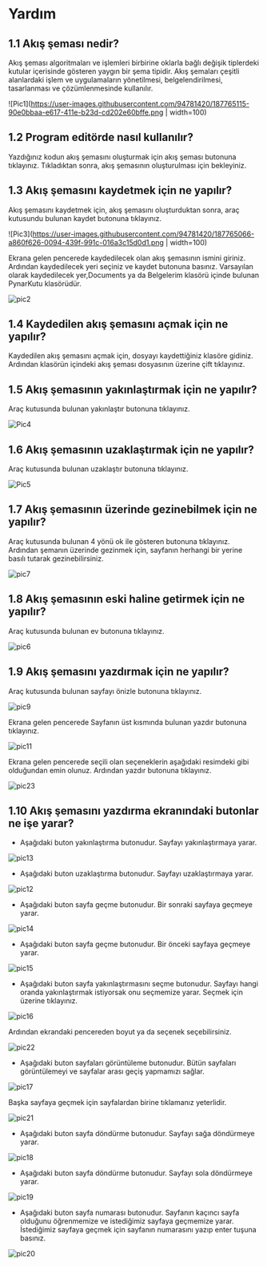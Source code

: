 # Yardım

## 1.1 Akış şeması nedir?

Akış şeması algoritmaları ve işlemleri birbirine oklarla bağlı değişik tiplerdeki kutular içerisinde gösteren yaygın bir şema tipidir. Akış şemaları çeşitli alanlardaki işlem ve uygulamaların yönetilmesi, belgelendirilmesi, tasarlanması ve çözümlenmesinde kullanılır.

![Pic1](https://user-images.githubusercontent.com/94781420/187765115-90e0bbaa-e617-411e-b23d-cd202e60bffe.png | width=100)

## 1.2 Program editörde nasıl kullanılır?

Yazdığınız kodun akış şemasını oluşturmak için akış şeması butonuna tıklayınız. Tıkladıktan sonra, akış şemasının oluşturulması için bekleyiniz.

## 1.3 Akış şemasını kaydetmek için ne yapılır?

Akış şemasını kaydetmek için, akış şemasını oluşturduktan sonra, araç kutusundu bulunan kaydet butonuna tıklayınız. 

![Pic3](https://user-images.githubusercontent.com/94781420/187765066-a860f626-0094-439f-991c-016a3c15d0d1.png | width=100)

Ekrana gelen pencerede kaydedilecek olan akış şemasının ismini giriniz. Ardından kaydedilecek yeri seçiniz ve kaydet butonuna basınız. Varsayılan olarak kaydedilecek yer,Documents ya da Belgelerim klasörü içinde bulunan PynarKutu klasörüdür.

![pic2](https://user-images.githubusercontent.com/94781420/187765063-4db61402-d81b-4394-8dc7-c84ded30dd51.png)

## 1.4 Kaydedilen akış şemasını açmak için ne yapılır?

Kaydedilen akış şemasını açmak için, dosyayı kaydettiğiniz klasöre gidiniz. Ardından klasörün içindeki akış şeması dosyasının üzerine çift tıklayınız.

## 1.5 Akış şemasının yakınlaştırmak için ne yapılır?

Araç kutusunda bulunan yakınlaştır butonuna tıklayınız.


![Pic4](https://user-images.githubusercontent.com/94781420/187765068-06cd00f1-8867-4bb2-b500-a6db0aa7a3c0.png)

## 1.6 Akış şemasının uzaklaştırmak için ne yapılır?

Araç kutusunda bulunan uzaklaştır butonuna tıklayınız.

![Pic5](https://user-images.githubusercontent.com/94781420/187765070-62888a49-f0b4-4d05-a0d2-c9b6fe23d9a4.png)

## 1.7 Akış şemasının üzerinde gezinebilmek için ne yapılır?

Araç kutusunda bulunan 4 yönü ok ile gösteren butonuna tıklayınız. Ardından şemanın üzerinde gezinmek için, sayfanın herhangi bir yerine basılı tutarak gezinebilirsiniz.

![pic7](https://user-images.githubusercontent.com/94781420/187765074-1ee38cf0-2588-49b2-9b49-928b7aa1cb77.png)

## 1.8 Akış şemasının eski haline getirmek için ne yapılır?

Araç kutusunda bulunan ev butonuna tıklayınız.


![pic6](https://user-images.githubusercontent.com/94781420/187765073-863841aa-f445-4c7d-8c4b-a30975cf71c5.png)

## 1.9 Akış şemasını yazdırmak için ne yapılır?

Araç kutusunda bulunan sayfayı önizle butonuna tıklayınız. 

![pic9](https://user-images.githubusercontent.com/94781420/187765079-f3571b27-0bc0-47d1-8f08-6d8c15162052.png)

Ekrana gelen pencerede Sayfanın üst kısmında bulunan yazdır butonuna tıklayınız. 

![pic11](https://user-images.githubusercontent.com/94781420/187765082-6cfad443-2a08-4eb9-87f5-6d6b1f63305a.png)


Ekrana gelen pencerede seçili olan seçeneklerin aşağıdaki resimdeki gibi olduğundan emin olunuz. Ardından yazdır butonuna tıklayınız.

![pic23](https://user-images.githubusercontent.com/94781420/187765114-cfbfcf0e-9a1d-45a4-88e0-056a82d3fb79.png)


## 1.10 Akış şemasını yazdırma ekranındaki butonlar ne işe yarar?

* Aşağıdaki buton yakınlaştırma butonudur. Sayfayı yakınlaştırmaya yarar.

![pic13](https://user-images.githubusercontent.com/94781420/187765086-f7e06668-35d0-407a-95cf-6561f594ff46.png)

* Aşağıdaki buton uzaklaştırma butonudur. Sayfayı uzaklaştırmaya yarar.

![pic12](https://user-images.githubusercontent.com/94781420/187765084-e964741a-3b98-496a-8a6e-4cfe07454103.png)

* Aşağıdaki buton sayfa geçme butonudur. Bir sonraki sayfaya geçmeye yarar.

![pic14](https://user-images.githubusercontent.com/94781420/187765088-2a907132-822d-4a86-93d8-bf4671156ddf.png)

* Aşağıdaki buton sayfa geçme butonudur. Bir önceki sayfaya geçmeye yarar.

![pic15](https://user-images.githubusercontent.com/94781420/187765089-7a146d4b-7f00-449d-9aa2-49e9828ca168.png)

* Aşağıdaki buton sayfa yakınlaştırmasını seçme butonudur. Sayfayı hangi oranda yakınlaştırmak istiyorsak onu seçmemize yarar. Seçmek için üzerine tıklayınız.

![pic16](https://user-images.githubusercontent.com/94781420/187765092-edf6f97f-013a-4ddf-bd50-cbeeaf610b3d.png)

Ardından ekrandaki pencereden boyut ya da seçenek seçebilirsiniz.

![pic22](https://user-images.githubusercontent.com/94781420/187765112-887d67f4-93a6-4388-8fa2-ef08e9f956f2.png)

* Aşağıdaki buton sayfaları görüntüleme butonudur. Bütün sayfaları görüntülemeyi ve sayfalar arası geçiş yapmamızı sağlar. 

![pic17](https://user-images.githubusercontent.com/94781420/187765095-ea5abf21-6753-4b6f-991f-d4b9fb5ffed7.png)

Başka sayfaya geçmek için sayfalardan birine tıklamanız yeterlidir.

![pic21](https://user-images.githubusercontent.com/94781420/187765108-441cfdc2-456f-438f-ad30-1eaaced64a10.png)

* Aşağıdaki buton sayfa döndürme butonudur. Sayfayı sağa döndürmeye yarar.

![pic18](https://user-images.githubusercontent.com/94781420/187765100-9bbeedb0-997f-49ff-8e92-28a466c23b67.png)

* Aşağıdaki buton sayfa döndürme butonudur. Sayfayı sola döndürmeye  yarar.

![pic19](https://user-images.githubusercontent.com/94781420/187765102-6089a0c8-fcf4-474d-9f68-81c47999661c.png)

* Aşağıdaki buton sayfa numarası butonudur. Sayfanın kaçıncı sayfa olduğunu öğrenmemize ve istediğimiz sayfaya geçmemize yarar. İstediğimiz sayfaya geçmek için sayfanın numarasını yazıp enter tuşuna basınız.

![pic20](https://user-images.githubusercontent.com/94781420/187765105-1d42c34b-46af-449f-84a3-9f2d5d244f77.png)
